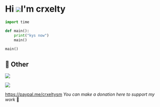 # Hi ![](https://user-images.githubusercontent.com/18350557/176309783-0785949b-9127-417c-8b55-ab5a4333674e.gif)I'm crxelty

```python
import time

def main():
    print("kys now")
    main()
    
main()

```

## 💮 Other

<p>
 <img src="https://komarev.com/ghpvc/?username=crxel&color=blue"/>
</p>

<p>
 <img src="https://spotify-github-profile.vercel.app/api/view?uid=315dgbwyxkswhukx4dasqh3yiw6i&cover_image=true&theme=default&show_offline=false&background_color=121212&interchange=false&bar_color=03d7fc"/>
</p>

https://paypal.me/crxeltysm *You can make a donation here to support my work* 💋
